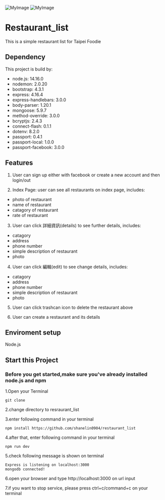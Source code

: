 ![MyImage](https://scontent-tpe1-1.xx.fbcdn.net/v/t39.30808-6/313969440_5553813094713657_1124496821739972589_n.jpg?_nc_cat=102&ccb=1-7&_nc_sid=730e14&_nc_ohc=ZdYI1ne8cekAX-1sq5m&_nc_oc=AQmeL-71vpKnTarV7EnWAy4eINn0sUSsb8epkWQleg8aowTLZucUMpDsVFoAAu67LxA&_nc_ht=scontent-tpe1-1.xx&oh=00_AfCnicmkyXjMAbHRDWkCIfjy9D9WRUb9ggJ5z2uHpEqERw&oe=636A01EF)
![MyImage](https://scontent-tpe1-1.xx.fbcdn.net/v/t39.30808-6/313898225_5553811321380501_1776594341944989827_n.jpg?_nc_cat=101&ccb=1-7&_nc_sid=730e14&_nc_ohc=k3iGpKQEhG0AX9piuxI&tn=6xsMAGpWMQSWvAYJ&_nc_ht=scontent-tpe1-1.xx&oh=00_AfC2COIdm4llkxz2ThbAAQ5vBsWLs-pT-uwIh2uNdVdJkA&oe=63694C30)
# Restaurant_list
This is a simple restaurant list for Taipei Foodie
##  Dependency
This project is build by: 
* node.js: 14.16.0 
* nodemon: 2.0.20 
* bootstrap: 4.3.1 
* express: 4.16.4 
* express-handlebars: 3.0.0 
* body-parser: 1.20.1 
* mongoose: 5.9.7 
* method-override: 3.0.0
* bcryptjs: 2.4.3
* connect-flash: 0.1.1
* dotenv: 8.2.0
* passport: 0.4.1
* passport-local: 1.0.0
* passport-facebook: 3.0.0
##  Features

1. User can sign up either with facebook or create a new account and then login/out 

2. Index Page: user can see all restaurants on index page, includes:
 * photo of restaurant
 * name of restaurant
 * catagory of restaurant
 * rate of restaurant


3. User can click 詳細資訊(details) to see further details, includes:
 * catagory
 * address
 * phone number
 * simple description of restaurant
 * photo
 
4. User can click 編輯(edit) to see change details, includes:
 * catagory
 * address
 * phone number
 * simple description of restaurant
 * photo
 
5. User can click trashcan icon to delete the restaurant above
 
6. User can create a restaurant and its details

## Enviroment setup
Node.js
## Start this Project
### Before you get started,make sure you've already installed node.js and npm
1.Open your Terminal
```
git clone 
```
2.change directory to resraurant_list

3.enter following command in your terminal
```
npm install https://github.com/shanelin0904/restaurant_list
```

4.after that, enter following command in your terminal
```
npm run dev
```

5.check following message is shown on terminal
```
Express is listening on localhost:3000
mongodb connected!
```
6.open your browser and type http://localhost:3000 on url input

7.if you want to stop service, please press ctrl+c/command+c on your terminal
